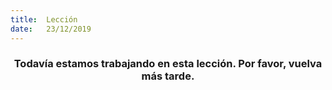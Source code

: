 ```yaml
---
title:  Lección
date:   23/12/2019
---
```


### <center>Todavía estamos trabajando en esta lección. Por favor, vuelva más tarde.</center>